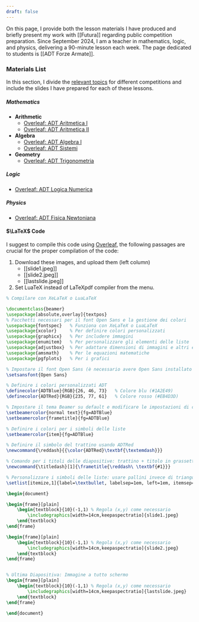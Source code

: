 ```yaml
---
draft: false
---
```

On this page, I provide both the lesson materials I have produced and briefly present my work with [[Futura]] regarding public competition preparation. Since September 2024, I am a teacher in mathematics, logic, and physics, delivering a 90-minute lesson each week. The page dedicated to students is [[ADT Forze Armate]].
### Materials List
In this section, I divide the [relevant topics](https://docs.google.com/spreadsheets/d/1eMpxxHZ-sKFeJQUStWW4EmgYVRKeH61FAxySaHhZHes/read) for different competitions and include the slides I have prepared for each of these lessons.
##### Mathematics
- **Arithmetic**
	- [Overleaf: ADT Aritmetica I](https://www.overleaf.com/read/hjfbmntzrwyg#fb9f3f)
	- [Overleaf: ADT Aritmetica II](https://www.overleaf.com/read/htbthsqrcvnh#d40cfc)
- **Algebra**
	- [Overleaf: ADT Algebra I](https://www.overleaf.com/read/hfjspckftwgz#f3a0b2)
	- [Overleaf: ADT Sistemi](https://www.overleaf.com/read/fkghdjhqngzj#4f7f8f)
- **Geometry**
	- [Overleaf: ADT Trigonometria](https://www.overleaf.com/read/nwgnjmprzjpj#e27ac6)
##### Logic
- [Overleaf: ADT Logica Numerica](https://www.overleaf.com/read/hjfbmntzrwyg#fb9f3f)
##### Physics
- [Overleaf: ADT Fisica Newtoniana](https://www.overleaf.com/read/qdkyxfwcwtqh#bc7f66)

#### $\LaTeX$ Code
I suggest to compile this code using [Overleaf](https://www.overleaf.com/), the following passages are crucial for the proper compilation of the code:
1. Download these images, and upload them (left column)
	- [[slide1.jpeg]]
	- [[slide2.jpeg]]
	- [[lastslide.jpeg]]
2. Set LuaTeX instead of LaTeXpdf compiler from the menu.

```LaTeX
% Compilare con XeLaTeX o LuaLaTeX

\documentclass{beamer}
\usepackage[absolute,overlay]{textpos}
% Pacchetti necessari per il font Open Sans e la gestione dei colori
\usepackage{fontspec}   % Funziona con XeLaTeX o LuaLaTeX
\usepackage{xcolor}     % Per definire colori personalizzati
\usepackage{graphicx}   % Per includere immagini
\usepackage{enumitem}   % Per personalizzare gli elementi delle liste
\usepackage{adjustbox}  % Per adattare dimensioni di immagini e altri elementi
\usepackage{amsmath}    % Per le equazioni matematiche
\usepackage{pgfplots}   % Per i grafici

% Impostare il font Open Sans (è necessario avere Open Sans installato sul sistema)
\setsansfont{Open Sans}

% Definire i colori personalizzati ADT
\definecolor{ADTBlue}{RGB}{26, 46, 73}   % Colore blu (#1A2E49)
\definecolor{ADTRed}{RGB}{235, 77, 61}   % Colore rosso (#EB4D3D)

% Impostare il tema Beamer su default e modificare le impostazioni di colore
\setbeamercolor{normal text}{fg=ADTBlue}
\setbeamercolor{frametitle}{fg=ADTBlue}

% Definire i colori per i simboli delle liste
\setbeamercolor{item}{fg=ADTBlue}

% Definire il simbolo del trattino usando ADTRed
\newcommand{\reddash}{{\color{ADTRed}\textbf{\textemdash}}}

% Comando per i titoli delle diapositive: trattino + titolo in grassetto
\newcommand{\titledash}[1]{\frametitle{\reddash\ \textbf{#1}}}

% Personalizzare i simboli delle liste: usare pallini invece di triangoli
\setlist[itemize,1]{label=\textbullet, labelsep=1em, left=1em, itemsep=0.5em, font=\color{ADTBlue}}

\begin{document}

\begin{frame}[plain]
    \begin{textblock}{10}(-1,1) % Regola (x,y) come necessario
        \includegraphics[width=14cm,keepaspectratio]{slide1.jpeg}
    \end{textblock}
\end{frame}

\begin{frame}[plain]
    \begin{textblock}{10}(-1,1) % Regola (x,y) come necessario
        \includegraphics[width=14cm,keepaspectratio]{slide2.jpeg}
    \end{textblock}
\end{frame}


% Ultima Diapositiva: Immagine a tutto schermo
\begin{frame}[plain]
    \begin{textblock}{10}(-1,1) % Regola (x,y) come necessario
        \includegraphics[width=14cm,keepaspectratio]{lastslide.jpeg}
    \end{textblock}
\end{frame}

\end{document}
```